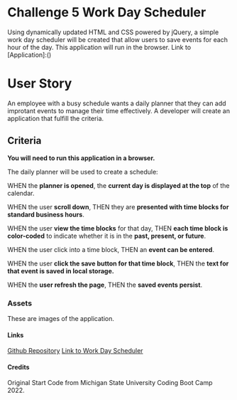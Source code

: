 # Challenge 5  Work Day Scheduler
Using dynamically updated HTML and CSS powered by jQuery, a simple work day scheduler will be created that allow users to save events for each hour of the day. This application will run in the browser.
Link to [Application]:()

# User Story
An employee with a busy schedule wants a daily planner that they can add improtant events to manage their time effectively. A developer will create an application that fulfill the criteria.

## Criteria

**You will need to run this application in a browser.**

The daily planner will be used to create a schedule:

WHEN the **planner is opened**,
the **current day is displayed at the top** of the calendar.

WHEN the user **scroll down**,
THEN they are **presented with time blocks for standard business hours**.

WHEN  the user **view the time blocks** for that day,
THEN **each time block is color-coded** to indicate whether it is in the **past, present, or future**.

WHEN  the user click into a time block,
THEN  an **event can be entered**.

WHEN  the user **click the save button for that time block**,
THEN the **text for that event is saved in local storage.**

WHEN  the **user refresh the page**,
THEN the **saved events persist**.

### Assets
These are images of the application.
![]()

#### Links
[Github Repository]()
[Link to Work Day Scheduler]()

#### Credits
Original Start Code from Michigan State University Coding Boot Camp 2022.
